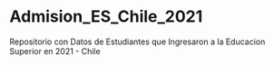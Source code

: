# Admision_ES_Chile_2021
Repositorio con Datos de Estudiantes que Ingresaron a la Educacion Superior en 2021 - Chile
